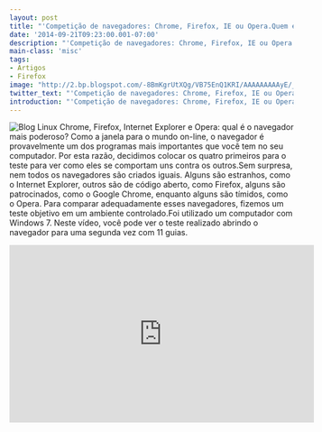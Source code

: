 ```yaml
---
layout: post
title: "'Competição de navegadores: Chrome, Firefox, IE ou Opera.Quem é o melhor?'"
date: '2014-09-21T09:23:00.001-07:00'
description: "'Competição de navegadores: Chrome, Firefox, IE ou Opera.Quem é o melhor?'"
main-class: 'misc'
tags:
- Artigos
- Firefox
image: "http://2.bp.blogspot.com/-8BmKgrUtXQg/VB75EnQ1KRI/AAAAAAAAAyE/_Kb1SnL7-UM/s72-c/4.jpg"
twitter_text: "'Competição de navegadores: Chrome, Firefox, IE ou Opera.Quem é o melhor?'"
introduction: "'Competição de navegadores: Chrome, Firefox, IE ou Opera.Quem é o melhor?'"
---
```

![Blog Linux](http://2.bp.blogspot.com/-8BmKgrUtXQg/VB75EnQ1KRI/AAAAAAAAAyE/_Kb1SnL7-UM/s320/4.jpg "Blog Linux")
Chrome, Firefox, Internet Explorer e Opera: qual é o navegador mais poderoso? 
Como a janela para o mundo on-line, o navegador é provavelmente um dos programas mais importantes que você tem no seu computador. Por esta razão, decidimos colocar os quatro primeiros para o teste para ver como eles se comportam uns contra os outros.Sem surpresa, nem todos os navegadores são criados iguais. Alguns são estranhos, como o Internet Explorer, outros são de código aberto, como Firefox, alguns são patrocinados, como o Google Chrome, enquanto alguns são tímidos, como o Opera. Para comparar adequadamente esses navegadores, fizemos um teste objetivo em um ambiente controlado.Foi utilizado um computador com Windows 7.
Neste vídeo, você pode ver o teste realizado abrindo o navegador para uma segunda vez com 11 guias.
 <iframe allowfullscreen="" frameborder="0" height="315" src="http://bcove.me/skgjfegr" width="540"><iframe> 
Velocidade:
  
![Blog Linux](http://2.bp.blogspot.com/-o9POZRtgFJM/VB75CH3NgPI/AAAAAAAAAxw/VjyucExBj1Q/s320/1.jpg "Blog Linux")
  
Os resultados falam por si: Firefox é o navegador mais rápido.
Uso de memória:
  
![Blog Linux](http://4.bp.blogspot.com/-a9fJdqY8qlI/VB75EfCDr7I/AAAAAAAAAyA/heVhOB6DEVo/s320/2.jpg "Blog Linux")
  
Novamente, o Firefox tem o menor consumo e a melhor megabyte por segundo desempenho.
Recursos para WEB:
  
![Blog Linux](http://2.bp.blogspot.com/-EVgcyC7yeKU/VB75DROqOZI/AAAAAAAAAx4/-8i-zZTToWU/s320/3.jpg "Blog Linux")
  
Chrome e Opera têm a carroçaria muito boa.
Resultado Final:
Então, qual é o melhor navegador? De acordo com os resultados de nossa comparação, o melhor navegador é o Firefox, vencendo dois dos três rounds, como você pode ver na classificação abaixo.
 
![Blog Linux](http://2.bp.blogspot.com/-8BmKgrUtXQg/VB75EnQ1KRI/AAAAAAAAAyE/_Kb1SnL7-UM/s320/4.jpg "Blog Linux")
  
Firefox é o melhor navegador, se você tiver um computador de última geração. É rápido e usa menos recursos, o que garante um bom desempenho em qualquer PC. É como um subcompacto de alto nível: baixo consumo de combustível, e rápido. Além disso, é um software de código aberto que pode ser personalizado com muitas extensões, uma escolha inteligente e confiável.
Chrome é uma boa opção se você tiver um computador potente. Navegador do Google (junto com o Opera) tem o melhor desempenho e velocidade on-line, de acordo com os resultados fornecidos pelos sites de comparação. Você pode pensar nisso como um veículo todo-o-terreno: grande e com um motor potente, mas também pesado e pouco ágil.
Com características semelhantes às Chrome, Opera é o navegador para aqueles que têm um computador poderoso, mas quer ser independente do Google. Na verdade, o navegador norueguês tem mais tempo de start-up, mas usa menos memória que o Chrome, e tem um desempenho quase idêntico online. É como escolher um carro com um motor fabricado por uma empresa famosa, mas vendido para outro.
Por outro lado, o Internet Explorer é recomendado para aqueles que são fiéis a Microsoft. Ficando para trás no teste de velocidade de arranque e de desempenho on-line.
 <iframe allowfullscreen="" frameborder="0" height="315" src="http://bcove.me/46qavikw" width="540"><iframe> 
Via: http://features.en.softonic.com/<!-- 
![Blog Linux](//img2.blogblog.com/img/video_object.png "Blog Linux")
-->
